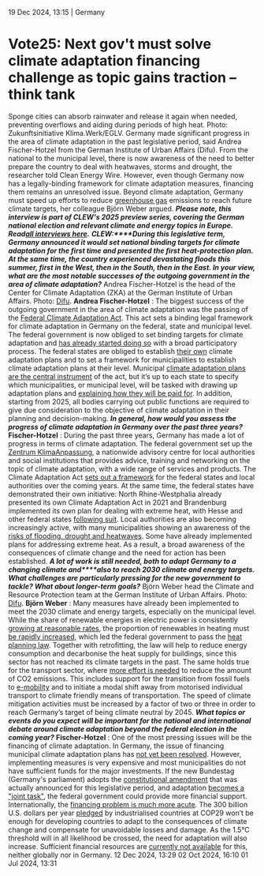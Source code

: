 19 Dec 2024, 13:15
| 
Germany
# Vote25: Next gov't must solve climate adaptation financing challenge as topic gains traction – think tank
Sponge cities can absorb rainwater and release it again when needed, preventing overflows and aiding during periods of high heat. Photo: Zukunftsinitiative Klima.Werk/EGLV.
Germany made significant progress in the area of climate adaptation in the past legislative period, said Andrea Fischer-Hotzel from the German Institute of Urban Affairs (Difu). From the national to the municipal level, there is now awareness of the need to better prepare the country to deal with heatwaves, storms and drought, the researcher told Clean Energy Wire. However, even though Germany now has a legally-binding framework for climate adaptation measures, financing them remains an unresolved issue. Beyond climate adaptation, Germany must speed up efforts to reduce [greenhouse gas](https://www.cleanenergywire.org/glossary/letter_g#greenhouse_gas) emissions to reach future climate targets, her colleague Björn Weber argued.
_***Please note, this interview is part of CLEW's 2025 preview series, covering the German national election and relevant climate and energy topics in Europe. Read[all interviews here](https://www.cleanenergywire.org/dossiers/germanys-snap-elections-reaching-2030-climate-and-energy-targets-will-depend-next-government).***_
_**CLEW:****During this legislative term, Germany announced it would set national binding targets for climate adaptation for the first time and presented the first heat-protection plan. At the same time, the country experienced devastating floods this summer, first in the West, then in the South, then in the East. In your view, what are the most notable successes of the outgoing government in the area of climate adaptation?**_
Andrea Fischer-Hotzel is the head of the Center for Climate Adaptation (ZKA) at the German Institute of Urban Affairs. Photo: [Difu](https://www.cleanenergywire.org/experts/difu-german-institute-urban-affairs).
**Andrea Fischer-Hotzel** : The biggest success of the outgoing government in the area of climate adaptation was the passing of the [Federal Climate Adaptation Act](https://www.cleanenergywire.org/news/adapting-effects-climate-change-now-legally-binding-germany). This act sets a binding legal framework for climate adaptation in Germany on the federal, state and municipal level. The federal government is now obliged to set binding targets for climate adaptation and [has already started doing so](https://www.cleanenergywire.org/news/germany-sets-first-national-legally-binding-climate-adaptation-targets) with a broad participatory process.
The federal states are obliged to establish [their own](https://www.cleanenergywire.org/news/german-law-set-rules-climate-adaptation-efforts-national-and-state-level) climate adaptation plans and to set a framework for municipalities to establish climate adaptation plans at their level. Municipal [climate adaptation plans](https://www.cleanenergywire.org/news/german-municipalities-urgently-need-climate-risk-assessments-and-protection-plans-report) [are the ](https://www.cleanenergywire.org/news/german-municipalities-urgently-need-climate-risk-assessments-and-protection-plans-report)[central](https://www.cleanenergywire.org/news/german-municipalities-urgently-need-climate-risk-assessments-and-protection-plans-report)[ instrument](https://www.cleanenergywire.org/news/german-municipalities-urgently-need-climate-risk-assessments-and-protection-plans-report) of the act, but it’s up to each state to specify which municipalities, or municipal level, will be tasked with drawing up adaptation plans and [explaining how they will be paid for](https://www.cleanenergywire.org/news/germany-make-climate-adaptation-legally-binding-municipalities-call-better-financing). In addition, starting from 2025, all bodies carrying out public functions are required to give due consideration to the objective of climate adaptation in their planning and decision-making.
_**In general, how would you assess the progress of climate adaptation in Germany over the past three years?**_
**Fischer-Hotzel** : During the past three years, Germany has made a lot of progress in terms of climate adaptation. The federal government set up the [Zentrum KlimaAnpassung](https://zentrum-klimaanpassung.de/), a nationwide advisory centre for local authorities and social institutions that provides advice, training and networking on the topic of climate adaptation, with a wide range of services and products.
The Climate Adaptation Act [sets ](https://www.cleanenergywire.org/news/germany-still-struggling-truly-mainstream-climate-adaptation)[out a framework](https://www.cleanenergywire.org/news/germany-still-struggling-truly-mainstream-climate-adaptation) for the federal states and local authorities over the coming years. At the same time, the federal states have demonstrated their own initiative: North Rhine-Westphalia already presented its own Climate Adaptation Act in 2021 and Brandenburg implemented its own plan for dealing with extreme heat, with Hesse and other federal states [following suit](https://www.cleanenergywire.org/news/germany-aims-halve-number-excess-deaths-due-heat-2023-new-protection-plan).
Local authorities are also becoming increasingly active, with many municipalities showing an awareness of the [risks of flooding, ](https://www.cleanenergywire.org/news/three-four-german-municipalities-say-they-have-been-hit-negative-climate-change-effects-survey)[drought](https://www.cleanenergywire.org/news/three-four-german-municipalities-say-they-have-been-hit-negative-climate-change-effects-survey)[ and heat](https://www.cleanenergywire.org/news/three-four-german-municipalities-say-they-have-been-hit-negative-climate-change-effects-survey)[waves](https://www.cleanenergywire.org/news/three-four-german-municipalities-say-they-have-been-hit-negative-climate-change-effects-survey). Some have already implemented plans for addressing extreme heat. As a result, a broad awareness of the consequences of climate change and the need for action has been established.
_**A lot of work is still needed, both to adapt Germany to a changing climate and****also to reach 2030 climate and energy targets. What challenges are particularly pressing for the new government to tackle? What about longer-term goals?**_
Björn Weber head the Climate and Resource Protection team at the German Institute of Urban Affairs. Photo: [Difu](https://www.cleanenergywire.org/experts/difu-german-institute-urban-affairs).
**Björn Weber** : Many measures have already been implemented to meet the 2030 climate and energy targets, especially on the municipal level. While the share of renewable energies in electric power is consistently[ growing at reasonable rates](https://www.cleanenergywire.org/news/germany-course-54-percent-renewable-power-production-share-2024-uba), the proportion of renewables in heating must[ be](https://www.cleanenergywire.org/news/large-local-utilities-germany-stall-heating-transition-media-report)[ rapidly](https://www.cleanenergywire.org/news/large-local-utilities-germany-stall-heating-transition-media-report)[ increased](https://www.cleanenergywire.org/news/large-local-utilities-germany-stall-heating-transition-media-report), which led the federal government to pass the [heat planning law](https://www.cleanenergywire.org/factsheets/qa-germany-debates-phaseout-fossil-fuel-heating-systems). Together with retrofitting, the law will help to reduce energy consumption and decarbonise the heat supply for buildings, since this sector has not reached its climate targets in the past.
The same holds true for the transport sector, where [more effort ](https://www.cleanenergywire.org/news/vote25-next-government-must-use-transport-transition-shore-competitiveness-think-tank)[is needed](https://www.cleanenergywire.org/news/vote25-next-government-must-use-transport-transition-shore-competitiveness-think-tank) to reduce the amount of CO2 emissions. This includes support for the transition from fossil fuels to [e-mobility](https://www.cleanenergywire.org/glossary/letter_e#e-mobility) and to initiate a modal shift away from motorised individual transport to climate friendly means of transportation. The speed of climate mitigation activities must be increased by a factor of two or three in order to reach Germany’s target of being climate neutral by 2045.
_**What topics or events do you expect will be important for the national and international debate around climate adaptation beyond the federal election in the coming year?**_
**Fischer-Hotzel** : One of the most pressing issues will be the financing of climate adaptation. In Germany, the issue of financing municipal climate adaptation plans has [not yet been resolved](https://www.cleanenergywire.org/news/german-municipal-spending-climate-insufficient-reach-targets-report). However, implementing measures is very expensive and most municipalities do not have sufficient funds for the major investments. If the new Bundestag (Germany's parliament) adopts the [constitutional amendment](https://www.cleanenergywire.org/news/government-coalition-plans-legal-framework-climate-adaptation) that was actually announced for this legislative period, and adaptation [becomes a "joint task"](https://www.cleanenergywire.org/news/ngo-alliance-calls-basic-law-reform-better-climate-action-municipalities), the federal government could provide more financial support.
Internationally, the [financing problem is much more acute](https://www.cleanenergywire.org/news/world-needs-more-donor-countries-private-funds-finance-climate-action-german-chancellor). The 300 billion U.S. dollars per year [pledged](https://unfccc.int/news/cop29-un-climate-conference-agrees-to-triple-finance-to-developing-countries-protecting-lives-and) by industrialised countries at COP29 won’t be enough for developing countries to adapt to the consequences of climate change and compensate for unavoidable losses and damage. As the 1.5°C threshold will in all likelihood be crossed, the need for adaptation will also increase. Sufficient financial resources are [currently not available](https://www.cleanenergywire.org/news/germany-struggle-reaching-international-climate-finance-target-govt-officials) for this, neither globally nor in Germany.
12 Dec 2024, 13:29
02 Oct 2024, 16:10
01 Jul 2024, 13:31
